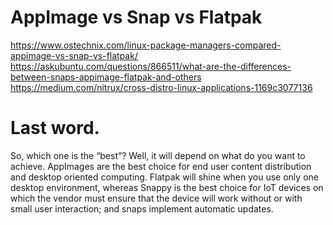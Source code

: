 # AppImage vs Snap vs Flatpak
https://www.ostechnix.com/linux-package-managers-compared-appimage-vs-snap-vs-flatpak/  
https://askubuntu.com/questions/866511/what-are-the-differences-between-snaps-appimage-flatpak-and-others  
https://medium.com/nitrux/cross-distro-linux-applications-1169c3077136  

# Last word.
  So, which one is the “best”? Well, it will depend on what do you want to achieve. AppImages are the best choice for end user content distribution and desktop oriented computing. Flatpak will shine when you use only one desktop environment, whereas Snappy is the best choice for IoT devices on which the vendor must ensure that the device will work without or with small user interaction; and snaps implement automatic updates.
